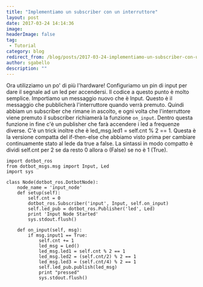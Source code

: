 ```yaml
---
title: "Implementiamo un subscriber con un interruttore"
layout: post
date: 2017-03-24 14:14:36
image: 
headerImage: false
tag: 
 - Tutorial
category: blog
redirect_from: /blog/posts/2017-03-24-implementiamo-un-subscriber-con-un-interruttore
author: sgabello
description: ""
---
```


Ora utilizziamo un po' di più l'hardware! Configuriamo un pin di input per dare il segnale ad un led per accendersi. Il codice a questo punto è molto semplice. Importiamo un messaggio nuovo che è Input. Questo è il messaggio che pubblicherà l'interruttore quando verrà premuto. Quindi abbiam un subscriber che rimane in ascolto, e ogni volta che l'interruttore viene premuto il subscriber richiamerà la funzione `on_input`. Dentro questa funzione in fine c'è un publisher che farà accendere i led  a frequenze diverse. C'è un trick inoltre che è led_msg.led1 = self.cnt % 2 == 1. Questa è la versione compatta del if-then-else che abbiamo visto prima per cambiare continuamente stato al lede da true a false. La sintassi in modo compatto è dividi self.cnt per 2 se da resto 0 allora o (False) se no è 1 (True).

```
import dotbot_ros
from dotbot_msgs.msg import Input, Led
import sys

class Node(dotbot_ros.DotbotNode):
    node_name = 'input_node'
    def setup(self):
        self.cnt = 0
        dotbot_ros.Subscriber('input', Input, self.on_input)
        self.led_pub = dotbot_ros.Publisher('led', Led)
        print 'Input Node Started'
        sys.stdout.flush()

    def on_input(self, msg):
        if msg.input1 == True:
            self.cnt += 1
            led_msg = Led()
            led_msg.led1 = self.cnt % 2 == 1
            led_msg.led2 = (self.cnt/2) % 2 == 1
            led_msg.led3 = (self.cnt/4) % 2 == 1
            self.led_pub.publish(led_msg)
            print "pressed"
            sys.stdout.flush()

```
